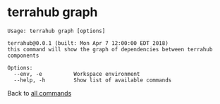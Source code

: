 # terrahub graph

```
Usage: terrahub graph [options]

terrahub@0.0.1 (built: Mon Apr 7 12:00:00 EDT 2018)
this command will show the graph of dependencies between terrahub components

Options:
  --env, -e 		 Workspace environment
  --help, -h 		 Show list of available commands
```

Back to [all commands](../commands.md)
